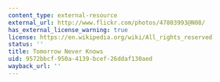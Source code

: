 ```yaml
---
content_type: external-resource
external_url: http://www.flickr.com/photos/47803993@N08/
has_external_license_warning: true
license: https://en.wikipedia.org/wiki/All_rights_reserved
status: ''
title: Tomorrow Never Knows
uid: 9572bbcf-950a-4139-bcef-26ddaf130aed
wayback_url: ''
---
```

